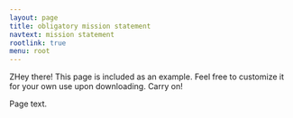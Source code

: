 ```yaml
---
layout: page
title: obligatory mission statement
navtext: mission statement
rootlink: true
menu: root
---
```


<p class="message">
  ZHey there! This page is included as an example. Feel free to customize it for your own use upon downloading. Carry on!
</p>

Page text.
